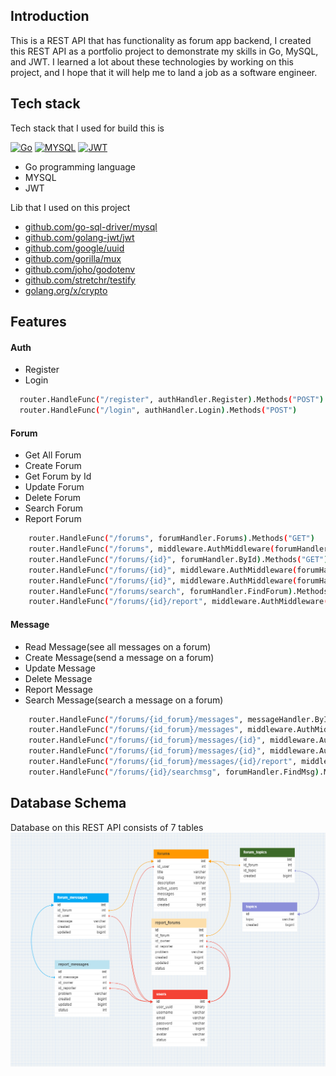 ## Introduction
This is a REST API that has functionality as forum app backend,
I created this REST API as a portfolio project to demonstrate my skills in Go, MySQL, and JWT. I learned a lot about these technologies by working on this project, and I hope that it will help me to land a job as a software engineer.

## Tech stack
Tech stack that I used for build this is

[![Go][Go]][Go_URL] [![MYSQL][MYSQL]][MYSQL_URL] [![JWT][JWT]][JWT_URL]
<ul>
  <li>Go programming language</li>
  <li>MYSQL</li>
  <li>JWT</li>
 </ul>
 
 Lib that I used on this project
 
* [github.com/go-sql-driver/mysql](github.com/go-sql-driver/mysql)
* [github.com/golang-jwt/jwt](github.com/golang-jwt/jwt)
* [github.com/google/uuid](github.com/google/uuid)
* [github.com/gorilla/mux](github.com/gorilla/mux)
* [github.com/joho/godotenv](github.com/joho/godotenv)
* [github.com/stretchr/testify](github.com/stretchr/testify)
* [golang.org/x/crypto](golang.org/x/crypto)

[Go]: https://img.shields.io/badge/go-%2300ADD8.svg?style=for-the-badge&logo=go&logoColor=white
[Go_URL]: https://go.dev/
[MYSQL]: https://img.shields.io/badge/mysql-%2300f.svg?style=for-the-badge&logo=mysql&logoColor=white
[MYSQL_URL]: https://www.mysql.com/
[JWT]: https://img.shields.io/badge/JWT-black?style=for-the-badge&logo=JSON%20web%20tokens
[JWT_URL]: https://jwt.io/

[driver]: https://github.com/go-sql-driver/mysql


## Features
#### Auth
<ul>
  <li>Register</li>
  <li>Login</li>
</ul>

```sh
  router.HandleFunc("/register", authHandler.Register).Methods("POST")
  router.HandleFunc("/login", authHandler.Login).Methods("POST")
 ```

#### Forum
<ul>
  <li>Get All Forum</li>
  <li>Create Forum</li>
  <li>Get Forum by Id</li>
  <li>Update Forum</li>
  <li>Delete Forum</li>
  <li>Search Forum</li>
  <li>Report Forum</li>
</ul>

```sh
    router.HandleFunc("/forums", forumHandler.Forums).Methods("GET")
    router.HandleFunc("/forums", middleware.AuthMiddleware(forumHandler.Create)).Methods("POST")
    router.HandleFunc("/forums/{id}", forumHandler.ById).Methods("GET")
    router.HandleFunc("/forums/{id}", middleware.AuthMiddleware(forumHandler.Update)).Methods("PUT")
    router.HandleFunc("/forums/{id}", middleware.AuthMiddleware(forumHandler.Delete)).Methods("DELETE")
    router.HandleFunc("/forums/search", forumHandler.FindForum).Methods("POST")
    router.HandleFunc("/forums/{id}/report", middleware.AuthMiddleware(reportForumHandler.Create)).Methods("POST")
```

#### Message
<ul>
  <li>Read Message(see all messages on a forum)</li>
  <li>Create Message(send a message on a forum)</li>
  <li>Update Message</li>
  <li>Delete Message</li>
  <li>Report Message</li>
  <li>Search Message(search a message on a forum)</li>
</ul>

```sh
    router.HandleFunc("/forums/{id_forum}/messages", messageHandler.ByIdForum).Methods("GET")
    router.HandleFunc("/forums/{id_forum}/messages", middleware.AuthMiddleware(messageHandler.Create)).Methods("POST")
    router.HandleFunc("/forums/{id_forum}/messages/{id}", middleware.AuthMiddleware(messageHandler.Update)).Methods("PUT")
    router.HandleFunc("/forums/{id_forum}/messages/{id}", middleware.AuthMiddleware(messageHandler.Delete)).Methods("DELETE")
    router.HandleFunc("/forums/{id_forum}/messages/{id}/report", middleware.AuthMiddleware(reportMessageHandler.Create)).Methods("POST")
    router.HandleFunc("/forums/{id}/searchmsg", forumHandler.FindMsg).Methods("POST")
```

## Database Schema
Database on this REST API consists of 7 tables
![My Image](db_schema.png)



